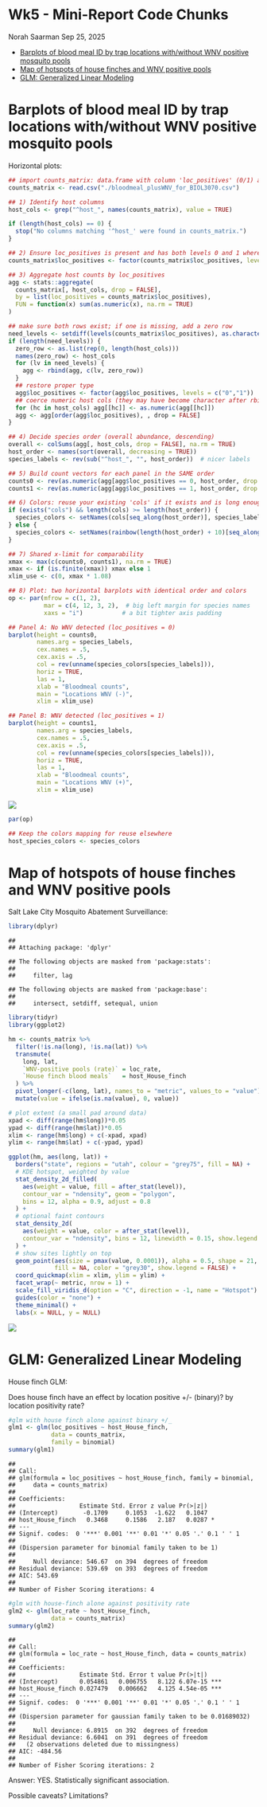 Wk5 - Mini-Report Code Chunks
================
Norah Saarman
Sep 25, 2025

- [Barplots of blood meal ID by trap locations with/without WNV positive
  mosquito
  pools](#barplots-of-blood-meal-id-by-trap-locations-withwithout-wnv-positive-mosquito-pools)
- [Map of hotspots of house finches and WNV positive
  pools](#map-of-hotspots-of-house-finches-and-wnv-positive-pools)
- [GLM: Generalized Linear Modeling](#glm-generalized-linear-modeling)

# Barplots of blood meal ID by trap locations with/without WNV positive mosquito pools

Horizontal plots:

``` r
## import counts_matrix: data.frame with column 'loc_positives' (0/1) and host columns 'host_*'
counts_matrix <- read.csv("./bloodmeal_plusWNV_for_BIOL3070.csv")

## 1) Identify host columns
host_cols <- grep("^host_", names(counts_matrix), value = TRUE)

if (length(host_cols) == 0) {
  stop("No columns matching '^host_' were found in counts_matrix.")
}

## 2) Ensure loc_positives is present and has both levels 0 and 1 where possible
counts_matrix$loc_positives <- factor(counts_matrix$loc_positives, levels = c(0, 1))

## 3) Aggregate host counts by loc_positives
agg <- stats::aggregate(
  counts_matrix[, host_cols, drop = FALSE],
  by = list(loc_positives = counts_matrix$loc_positives),
  FUN = function(x) sum(as.numeric(x), na.rm = TRUE)
)

## make sure both rows exist; if one is missing, add a zero row
need_levels <- setdiff(levels(counts_matrix$loc_positives), as.character(agg$loc_positives))
if (length(need_levels)) {
  zero_row <- as.list(rep(0, length(host_cols)))
  names(zero_row) <- host_cols
  for (lv in need_levels) {
    agg <- rbind(agg, c(lv, zero_row))
  }
  ## restore proper type
  agg$loc_positives <- factor(agg$loc_positives, levels = c("0","1"))
  ## coerce numeric host cols (they may have become character after rbind)
  for (hc in host_cols) agg[[hc]] <- as.numeric(agg[[hc]])
  agg <- agg[order(agg$loc_positives), , drop = FALSE]
}

## 4) Decide species order (overall abundance, descending)
overall <- colSums(agg[, host_cols, drop = FALSE], na.rm = TRUE)
host_order <- names(sort(overall, decreasing = TRUE))
species_labels <- rev(sub("^host_", "", host_order))  # nicer labels

## 5) Build count vectors for each panel in the SAME order
counts0 <- rev(as.numeric(agg[agg$loc_positives == 0, host_order, drop = TRUE]))
counts1 <- rev(as.numeric(agg[agg$loc_positives == 1, host_order, drop = TRUE]))

## 6) Colors: reuse your existing 'cols' if it exists and is long enough; otherwise generate
if (exists("cols") && length(cols) >= length(host_order)) {
  species_colors <- setNames(cols[seq_along(host_order)], species_labels)
} else {
  species_colors <- setNames(rainbow(length(host_order) + 10)[seq_along(host_order)], species_labels)
}

## 7) Shared x-limit for comparability
xmax <- max(c(counts0, counts1), na.rm = TRUE)
xmax <- if (is.finite(xmax)) xmax else 1
xlim_use <- c(0, xmax * 1.08)

## 8) Plot: two horizontal barplots with identical order and colors
op <- par(mfrow = c(1, 2),
          mar = c(4, 12, 3, 2),  # big left margin for species names
          xaxs = "i")           # a bit tighter axis padding

## Panel A: No WNV detected (loc_positives = 0)
barplot(height = counts0,
        names.arg = species_labels, 
        cex.names = .5,
        cex.axis = .5,
        col = rev(unname(species_colors[species_labels])),
        horiz = TRUE,
        las = 1,
        xlab = "Bloodmeal counts",
        main = "Locations WNV (-)",
        xlim = xlim_use)

## Panel B: WNV detected (loc_positives = 1)
barplot(height = counts1,
        names.arg = species_labels, 
        cex.names = .5,
        cex.axis = .5,
        col = rev(unname(species_colors[species_labels])),
        horiz = TRUE,
        las = 1,
        xlab = "Bloodmeal counts",
        main = "Locations WNV (+)",
        xlim = xlim_use)
```

<img src="Wk5_bloodmeal_WNV_files/figure-gfm/horiz-plot-1.png" style="display: block; margin: auto auto auto 0;" />

``` r
par(op)

## Keep the colors mapping for reuse elsewhere
host_species_colors <- species_colors
```

# Map of hotspots of house finches and WNV positive pools

Salt Lake City Mosquito Abatement Surveillance:

``` r
library(dplyr)
```

    ## 
    ## Attaching package: 'dplyr'

    ## The following objects are masked from 'package:stats':
    ## 
    ##     filter, lag

    ## The following objects are masked from 'package:base':
    ## 
    ##     intersect, setdiff, setequal, union

``` r
library(tidyr)
library(ggplot2)

hm <- counts_matrix %>%
  filter(!is.na(long), !is.na(lat)) %>%
  transmute(
    long, lat,
    `WNV-positive pools (rate)` = loc_rate,
    `House finch blood meals`   = host_House_finch
  ) %>%
  pivot_longer(-c(long, lat), names_to = "metric", values_to = "value") %>%
  mutate(value = ifelse(is.na(value), 0, value))

# plot extent (a small pad around data)
xpad <- diff(range(hm$long))*0.05
ypad <- diff(range(hm$lat))*0.05
xlim <- range(hm$long) + c(-xpad, xpad)
ylim <- range(hm$lat) + c(-ypad, ypad)

ggplot(hm, aes(long, lat)) +
  borders("state", regions = "utah", colour = "grey75", fill = NA) +
  # KDE hotspot, weighted by value
  stat_density_2d_filled(
    aes(weight = value, fill = after_stat(level)),
    contour_var = "ndensity", geom = "polygon",
    bins = 12, alpha = 0.9, adjust = 0.8
  ) +
  # optional faint contours
  stat_density_2d(
    aes(weight = value, color = after_stat(level)),
    contour_var = "ndensity", bins = 12, linewidth = 0.15, show.legend = FALSE
  ) +
  # show sites lightly on top
  geom_point(aes(size = pmax(value, 0.0001)), alpha = 0.5, shape = 21, stroke = 0.2,
             fill = NA, color = "grey30", show.legend = FALSE) +
  coord_quickmap(xlim = xlim, ylim = ylim) +
  facet_wrap(~ metric, nrow = 1) +
  scale_fill_viridis_d(option = "C", direction = -1, name = "Hotspot") +
  guides(color = "none") +
  theme_minimal() +
  labs(x = NULL, y = NULL)
```

![](Wk5_bloodmeal_WNV_files/figure-gfm/unnamed-chunk-1-1.png)<!-- -->

# GLM: Generalized Linear Modeling

House finch GLM:

Does house finch have an effect by location positive +/- (binary)? by
location positivity rate?

``` r
#glm with house finch alone against binary +/_
glm1 <- glm(loc_positives ~ host_House_finch,
            data = counts_matrix,
            family = binomial)
summary(glm1)
```

    ## 
    ## Call:
    ## glm(formula = loc_positives ~ host_House_finch, family = binomial, 
    ##     data = counts_matrix)
    ## 
    ## Coefficients:
    ##                  Estimate Std. Error z value Pr(>|z|)  
    ## (Intercept)       -0.1709     0.1053  -1.622   0.1047  
    ## host_House_finch   0.3468     0.1586   2.187   0.0287 *
    ## ---
    ## Signif. codes:  0 '***' 0.001 '**' 0.01 '*' 0.05 '.' 0.1 ' ' 1
    ## 
    ## (Dispersion parameter for binomial family taken to be 1)
    ## 
    ##     Null deviance: 546.67  on 394  degrees of freedom
    ## Residual deviance: 539.69  on 393  degrees of freedom
    ## AIC: 543.69
    ## 
    ## Number of Fisher Scoring iterations: 4

``` r
#glm with house-finch alone against positivity rate
glm2 <- glm(loc_rate ~ host_House_finch,
            data = counts_matrix)
summary(glm2)
```

    ## 
    ## Call:
    ## glm(formula = loc_rate ~ host_House_finch, data = counts_matrix)
    ## 
    ## Coefficients:
    ##                  Estimate Std. Error t value Pr(>|t|)    
    ## (Intercept)      0.054861   0.006755   8.122 6.07e-15 ***
    ## host_House_finch 0.027479   0.006662   4.125 4.54e-05 ***
    ## ---
    ## Signif. codes:  0 '***' 0.001 '**' 0.01 '*' 0.05 '.' 0.1 ' ' 1
    ## 
    ## (Dispersion parameter for gaussian family taken to be 0.01689032)
    ## 
    ##     Null deviance: 6.8915  on 392  degrees of freedom
    ## Residual deviance: 6.6041  on 391  degrees of freedom
    ##   (2 observations deleted due to missingness)
    ## AIC: -484.56
    ## 
    ## Number of Fisher Scoring iterations: 2

Answer: YES. Statistically significant association.

Possible caveats? Limitations?
